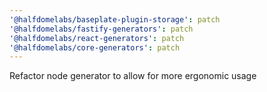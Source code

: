```yaml
---
'@halfdomelabs/baseplate-plugin-storage': patch
'@halfdomelabs/fastify-generators': patch
'@halfdomelabs/react-generators': patch
'@halfdomelabs/core-generators': patch
---
```


Refactor node generator to allow for more ergonomic usage
